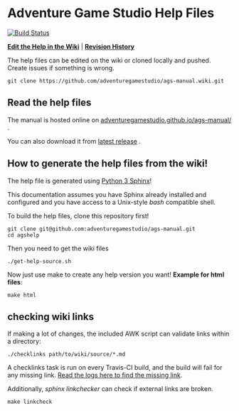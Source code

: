 # Adventure Game Studio Help Files

[![Build Status](https://travis-ci.org/adventuregamestudio/ags-manual.svg?branch=master)](https://travis-ci.org/adventuregamestudio/ags-manual)

[**Edit the Help in the Wiki**](https://github.com/adventuregamestudio/ags-manual/wiki) | [**Revision History**](https://github.com/adventuregamestudio/ags-manual/wiki/_history)

The help files can be edited on the wiki or cloned locally and pushed. Create issues if something is wrong.

    git clone https://github.com/adventuregamestudio/ags-manual.wiki.git

## Read the help files

The manual is hosted online on [adventuregamestudio.github.io/ags-manual/](https://adventuregamestudio.github.io/ags-manual) .

You can also download it from [latest release](https://github.com/adventuregamestudio/ags-manual/releases/latest) .

## How to generate the help files from the wiki!

The help file is generated using [Python 3 Sphinx](http://www.sphinx-doc.org/en/master/)!

This documentation assumes you have Sphinx already installed and configured and you have access to a Unix-style *bash* compatible shell.

To build the help files, clone this repository first!

    git clone git@github.com:adventuregamestudio/ags-manual.git
    cd agshelp

Then you need to get the wiki files

    ./get-help-source.sh

Now just use make to create any help version you want! **Example for html files**:

    make html

## checking wiki links

If making a lot of changes, the included AWK script can validate links within a directory:

    ./checklinks path/to/wiki/source/*.md

A checklinks task is run on every Travis-CI build, and the build will fail for any missing link. [Read the logs here to find the missing link](https://travis-ci.org/adventuregamestudio/ags-manual).

Additionally, *sphinx linkchecker* can check if external links are broken.

    make linkcheck

